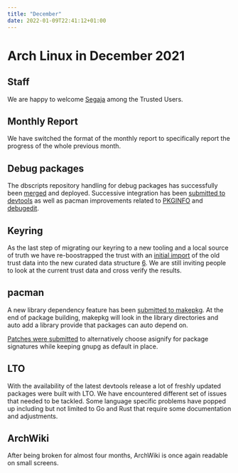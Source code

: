 ```yaml
---
title: "December"
date: 2022-01-09T22:41:12+01:00
---
```


# Arch Linux in December 2021

## Staff

We are happy to welcome [Segaja][0] among the Trusted Users.

## Monthly Report

We have switched the format of the monthly report to specifically report the
progress of the whole previous month.

## Debug packages

The dbscripts repository handling for debug packages has successfully been
[merged][1] and deployed. Successive integration has been [submitted to
devtools][2] as well as pacman improvements related to [PKGINFO][3] and
[debugedit][4].

## Keyring

As the last step of migrating our keyring to a new tooling and a local source
of truth we have re-boostrapped the trust with an [initial import][5] of the
old trust data into the new curated data structure [6]. We are still inviting
people to look at the current trust data and cross verify the results.

## pacman

A new library dependency feature has been [submitted to makepkg][6].  At the
end of package building, makepkg will look in the library directories and auto
add a library provide that packages can auto depend on.

[Patches were submitted][7] to alternatively choose asignify for package
signatures while keeping gnupg as default in place.

## LTO

With the availability of the latest devtools release a lot of freshly updated
packages were built with LTO. We have encountered different set of issues that
needed to be tackled. Some language specific problems have popped up including
but not limited to Go and Rust that require some documentation and adjustments.

## ArchWiki

After being broken for almost four months, ArchWiki is once again readable on
small screens.

[0]: https://www.mail-archive.com/aur-general@lists.archlinux.org/msg00635.html
[1]: https://gitlab.archlinux.org/archlinux/dbscripts/-/merge_requests/21
[2]: https://github.com/archlinux/devtools/pull/78
[3]: https://lists.archlinux.org/pipermail/pacman-dev/2022-January/025464.html
[4]: https://lists.archlinux.org/pipermail/pacman-dev/2022-January/025471.html
[5]: https://gitlab.archlinux.org/archlinux/archlinux-keyring
[6]: https://lists.archlinux.org/pipermail/arch-dev-public/2021-December/030582.html
[7]: https://lists.archlinux.org/pipermail/pacman-dev/2022-January/025439.html
